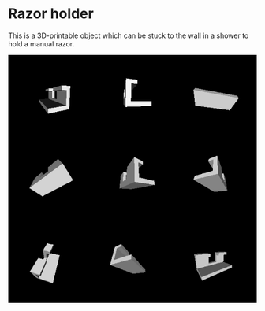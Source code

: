 # Razor holder

This is a 3D-printable object which can be stuck to the wall in a shower to hold a manual razor.

![Rendering of razor holder](rendering.png)
